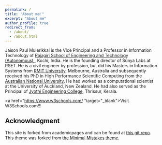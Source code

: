 ```yaml
---
permalink: /
title: "About me:"
excerpt: "About me"
author_profile: true
redirect_from: 
  - /about/
  - /about.html
---
```

Jaison Paul Mulerikkal is the Vice Principal and a Professor in Information Technology of <a href="hwww.rajagiritech.ac.in">Rajagiri School of Engineering and Technology (Autonomous) </a>, Kochi, India. He is the founding director of Śūnya Labs at RSET. He is a civil engineer by profession, but did his Masters in Information Systems from <a href="www.rmit.edu.au" target="_blank">RMIT University</a>, Melbourne, Australia and subsequently received his PhD in High Performance Scientific Computing from the [Australian National University](www.anu.edu.au). He had worked as a computational scientist at the University of Auckland, New Zealand. He had also served as the Principal of [Jyothi Engineering College](www.jecc.ac.in), Thrissur, Kerala. 

<a href="https://www.w3schools.com/ "target="_blank">Visit W3Schools.com!!!</a>



Acknowledgment
------
This site is forked from academicpages and can be found at [this git repo](https://academicpages.github.io/). This theme was forked from [the Minimal Mistakes theme](https://mmistakes.github.io/minimal-mistakes/docs/configuration/).
